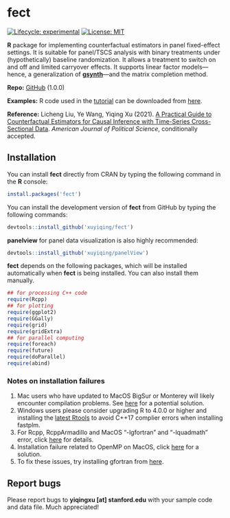 
<!-- README.md is generated from README.Rmd. Please edit that file -->

# fect

<!-- badges: start -->

[![Lifecycle:
experimental](https://img.shields.io/badge/lifecycle-experimental-orange.svg)](https://www.tidyverse.org/lifecycle/#experimental)
[![License:
MIT](https://img.shields.io/badge/License-MIT-yellow.svg)](https://opensource.org/licenses/MIT)
<!-- badges: end -->

**R** package for implementing counterfactual estimators in panel
fixed-effect settings. It is suitable for panel/TSCS analysis with
binary treatments under (hypothetically) baseline randomization. It
allows a treatment to switch on and off and limited carryover effects.
It supports linear factor models—hence, a generalization of
[**gsynth**](https://yiqingxu.org/packages/gsynth/index.html)—and the
matrix completion method.

**Repo:** [GitHub](https://github.com/xuyiqing/fect) (1.0.0)

**Examples:** R code used in the
[tutorial](https://yiqingxu.org/packages/fect/articles/tutorial.html)
can be downloaded from [here](fect_examples.R).

**Reference:** Licheng Liu, Ye Wang, Yiqing Xu (2021). [A Practical
Guide to Counterfactual Estimators for Causal Inference with Time-Series
Cross-Sectional
Data](https://yiqingxu.org/papers/english/2022_fect/LWX2022.pdf).
*American Journal of Political Science*, conditionally accepted.

## Installation

You can install **fect** directly from CRAN by typing the following
command in the **R** console:

``` r
install.packages('fect')
```

You can install the development version of **fect** from GitHub by
typing the following commands:

``` r
devtools::install_github('xuyiqing/fect')
```

**panelview** for panel data visualization is also highly recommended:

``` r
devtools::install_github('xuyiqing/panelView')
```

**fect** depends on the following packages, which will be installed
automatically when **fect** is being installed. You can also install
them manually.

``` r
## for processing C++ code
require(Rcpp) 
## for plotting
require(ggplot2)  
require(GGally) 
require(grid)
require(gridExtra)
## for parallel computing 
require(foreach)
require(future)  
require(doParallel) 
require(abind) 
```

### Notes on installation failures

1.  Mac users who have updated to MacOS BigSur or Monterey will likely
    encounter compilation problems. See
    [here](http://yiqingxu.org/public/BigSurError.pdf) for a potential
    solution.
2.  Windows users please consider upgrading R to 4.0.0 or higher and
    installing the [latest
    Rtools](https://cran.r-project.org/bin/windows/Rtools/) to avoid
    C++17 complier errors when installing fastplm.
3.  For Rcpp, RcppArmadillo and MacOS “-lgfortran” and “-lquadmath”
    error, click
    [here](http://thecoatlessprofessor.com/programming/rcpp-rcpparmadillo-and-os-x-mavericks-lgfortran-and-lquadmath-error/)
    for details.
4.  Installation failure related to OpenMP on MacOS, click
    [here](http://thecoatlessprofessor.com/programming/openmp-in-r-on-os-x/)
    for a solution.
5.  To fix these issues, try installing gfortran from
    [here](https://gcc.gnu.org/wiki/GFortranBinaries#MacOS%20clang4%20R%20Binaries%20from%20https://github.com/coatless/r-macos-clang).

## Report bugs

Please report bugs to **yiqingxu \[at\] stanford.edu** with your sample
code and data file. Much appreciated!
